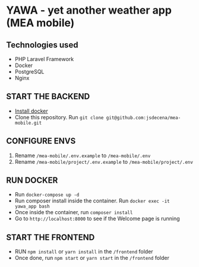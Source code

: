 # YAWA - yet another weather app (MEA mobile)

## Technologies used

- PHP Laravel Framework
- Docker
- PostgreSQL
- Nginx

## START THE BACKEND

- [Install docker](https://www.docker.com/get-started/)
- Clone this repository. Run `git clone git@github.com:jsdecena/mea-mobile.git`

## CONFIGURE ENVS

1. Rename `/mea-mobile/.env.example` to `/mea-mobile/.env`
2. Rename `/mea-mobile/project/.env.example` to `/mea-mobile/project/.env`

## RUN DOCKER 

- Run `docker-compose up -d`
- Run composer install inside the container. Run `docker exec -it yawa_app bash`
- Once inside the container, run `composer install`
- Go to `http://localhost:8000` to see if the Welcome page is running

## START THE FRONTEND

- RUN `npm install` or `yarn install` in the `/frontend` folder
- Once done, run `npm start` or `yarn start` in the `/frontend` folder